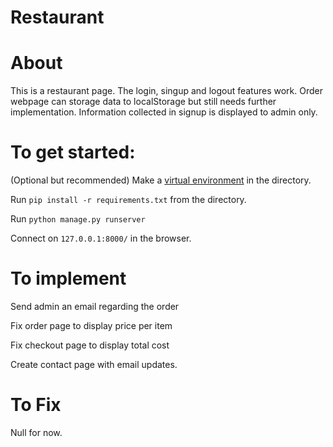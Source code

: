 # Restaurant

# About 
This is a restaurant page. The login, singup and logout features work. Order webpage can storage data to localStorage but still needs further implementation. Information collected in signup is displayed to admin only. 


# To get started:

(Optional but recommended) Make a [virtual environment](https://docs.python.org/3/tutorial/venv.html) in the directory.

Run `pip install -r requirements.txt` from the directory.

Run `python manage.py runserver`

Connect on `127.0.0.1:8000/` in the browser.

# To implement

Send admin an email regarding the order

Fix order page to display price per item

Fix checkout page to display total cost

Create contact page with email updates.


# To Fix

Null for now.
